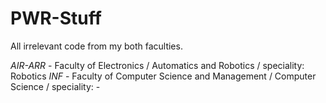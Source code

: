 # PWR-Stuff
All irrelevant code from my both faculties.


*AIR-ARR* - Faculty of Electronics / Automatics and Robotics / speciality: Robotics
*INF* - Faculty of Computer Science and Management / Computer Science / speciality: -
